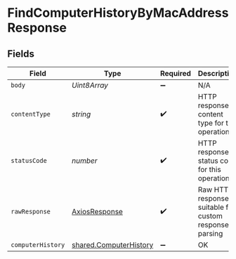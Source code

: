 # FindComputerHistoryByMacAddressResponse


## Fields

| Field                                                                   | Type                                                                    | Required                                                                | Description                                                             |
| ----------------------------------------------------------------------- | ----------------------------------------------------------------------- | ----------------------------------------------------------------------- | ----------------------------------------------------------------------- |
| `body`                                                                  | *Uint8Array*                                                            | :heavy_minus_sign:                                                      | N/A                                                                     |
| `contentType`                                                           | *string*                                                                | :heavy_check_mark:                                                      | HTTP response content type for this operation                           |
| `statusCode`                                                            | *number*                                                                | :heavy_check_mark:                                                      | HTTP response status code for this operation                            |
| `rawResponse`                                                           | [AxiosResponse](https://axios-http.com/docs/res_schema)                 | :heavy_check_mark:                                                      | Raw HTTP response; suitable for custom response parsing                 |
| `computerHistory`                                                       | [shared.ComputerHistory](../../../sdk/models/shared/computerhistory.md) | :heavy_minus_sign:                                                      | OK                                                                      |